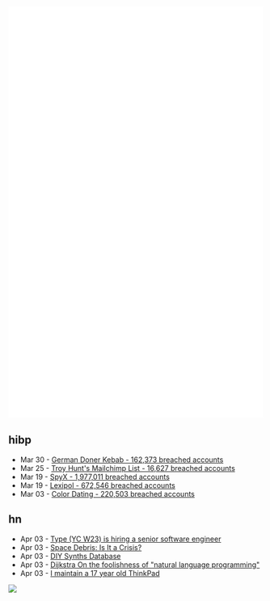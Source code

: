 ![Metrics](https://raw.githubusercontent.com/phixion/phixion/master/metrics.svg)

## hibp

<!--
for https://github.com/phixion/phixion/blob/main/.github/workflows/feeds.yml
-->
<!--START_SECTION:haveibeenpwnd-->
- Mar 30 - [German Doner Kebab - 162,373 breached accounts](https://haveibeenpwned.com/PwnedWebsites#GermanDonerKebab)
- Mar 25 - [Troy Hunt's Mailchimp List - 16,627 breached accounts](https://haveibeenpwned.com/PwnedWebsites#TroyHuntMailchimpList)
- Mar 19 - [SpyX - 1,977,011 breached accounts](https://haveibeenpwned.com/PwnedWebsites#SpyX)
- Mar 19 - [Lexipol - 672,546 breached accounts](https://haveibeenpwned.com/PwnedWebsites#Lexipol)
- Mar 03 - [Color Dating - 220,503 breached accounts](https://haveibeenpwned.com/PwnedWebsites#ColorDating)
<!--END_SECTION:haveibeenpwnd-->

## hn

<!--
for https://github.com/phixion/phixion/blob/main/.github/workflows/feeds.yml
-->
<!--START_SECTION:hn-->
- Apr 03 - [Type (YC W23) is hiring a senior software engineer](https://www.ycombinator.com/companies/type/jobs/m3GcN1t-senior-software-engineer)
- Apr 03 - [Space Debris: Is It a Crisis?](https://www.esa.int/Space_Safety/Space_Debris)
- Apr 03 - [DIY Synths Database](https://diy-synths.snnkv.com/)
- Apr 03 - [Dijkstra On the foolishness of "natural language programming"](https://www.cs.utexas.edu/~EWD/transcriptions/EWD06xx/EWD667.html)
- Apr 03 - [I maintain a 17 year old ThinkPad](https://pilledtexts.com/why-i-use-a-17-year-old-thinkpad/)
<!--END_SECTION:hn-->

<!--
for https://yhype.me
-->
![](https://hit.yhype.me/github/profile?user_id=13013670)
